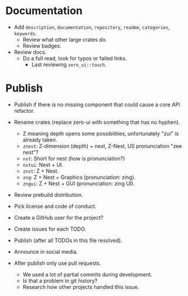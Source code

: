 # Documentation

* Add `description`, `documentation`, `repository`, `readme`, `categories`, `keywords`.
    - Review what other large crates do.
    - Review badges.
* Review docs.
    - Do a full read, look for typos or failed links.
        - Last reviewing `zero_ui::touch`.

# Publish

* Publish if there is no missing component that could cause a core API refactor.

* Rename crates (replace zero-ui with something that has no hyphen). 
    - Z meaning depth opens some possibilities, unfortunately "zui" is already taken.
    - `znest`: Z-dimension (depth) + nest, Z-Nest, US pronunciation "zee nest"? 
    - `nst`: Short for nest (how is pronunciation?)
    - `nstui`: Nest + UI.
    - `znst`: Z + Nest.
    - `zng`: Z + Nest + Graphics (pronunciation: zing).
    - `zngui`: Z + Nest + GUI (pronunciation: zing UI).

* Review prebuild distribution.
* Pick license and code of conduct.
* Create a GitHub user for the project?
* Create issues for each TODO.

* Publish (after all TODOs in this file resolved).
* Announce in social media.

* After publish only use pull requests.
    - We used a lot of partial commits during development.
    - Is that a problem in git history?
    - Research how other projects handled this issue.